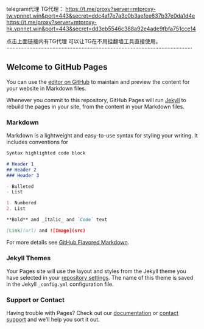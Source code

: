 telegram代理
TG代理：
https://t.me/proxy?server=mtproxy-tw.vpnnet.win&port=443&secret=ddc4a17e7a3c0b3aefee637b37e0da1d4e
https://t.me/proxy?server=mtproxy-hk.vpnnet.win&port=443&secret=dd3eb5546c388a92e4ade9fbfa751cce14

点击上面链接内有TG代理 可以让TG在不用挂翻墙工具直接使用。
·························································································································
## Welcome to GitHub Pages

You can use the [editor on GitHub](https://github.com/1187558419/first-visit/edit/master/README.md) to maintain and preview the content for your website in Markdown files.

Whenever you commit to this repository, GitHub Pages will run [Jekyll](https://jekyllrb.com/) to rebuild the pages in your site, from the content in your Markdown files.

### Markdown

Markdown is a lightweight and easy-to-use syntax for styling your writing. It includes conventions for

```markdown
Syntax highlighted code block

# Header 1
## Header 2
### Header 3

- Bulleted
- List

1. Numbered
2. List

**Bold** and _Italic_ and `Code` text

[Link](url) and ![Image](src)
```

For more details see [GitHub Flavored Markdown](https://guides.github.com/features/mastering-markdown/).

### Jekyll Themes

Your Pages site will use the layout and styles from the Jekyll theme you have selected in your [repository settings](https://github.com/1187558419/first-visit/settings). The name of this theme is saved in the Jekyll `_config.yml` configuration file.

### Support or Contact

Having trouble with Pages? Check out our [documentation](https://help.github.com/categories/github-pages-basics/) or [contact support](https://github.com/contact) and we’ll help you sort it out.
